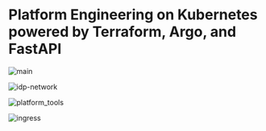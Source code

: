 # Platform Engineering on Kubernetes powered by Terraform, Argo, and FastAPI
![main](https://github.com/musana-engineering/idp/assets/151420844/e164cc3b-c7e9-4289-a9fc-a85d41369da1)

![idp-network](https://github.com/musana-engineering/idp/assets/151420844/e448acb6-7001-4cba-a0a6-59ccb9af21c2)

![platform_tools](https://github.com/musana-engineering/idp/assets/151420844/81dac169-b1b7-4ec7-80c0-a23b12962bb1)

![ingress](https://github.com/musana-engineering/idp/assets/151420844/60b20bf4-666f-4080-b86c-584b4fbe1885)
